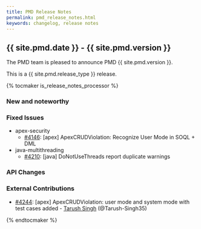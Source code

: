 ```yaml
---
title: PMD Release Notes
permalink: pmd_release_notes.html
keywords: changelog, release notes
---
```


## {{ site.pmd.date }} - {{ site.pmd.version }}

The PMD team is pleased to announce PMD {{ site.pmd.version }}.

This is a {{ site.pmd.release_type }} release.

{% tocmaker is_release_notes_processor %}

### New and noteworthy

### Fixed Issues
* apex-security
    * [#4146](https://github.com/pmd/pmd/issues/4146): \[apex] ApexCRUDViolation: Recognize User Mode in SOQL + DML
* java-multithreading
    * [#4210](https://github.com/pmd/pmd/issues/4210): \[java] DoNotUseThreads report duplicate warnings

### API Changes

### External Contributions
* [#4244](https://github.com/pmd/pmd/pull/4244): \[apex] ApexCRUDViolation: user mode and system mode with test cases added - [Tarush Singh](https://github.com/Tarush-Singh35) (@Tarush-Singh35)

{% endtocmaker %}


